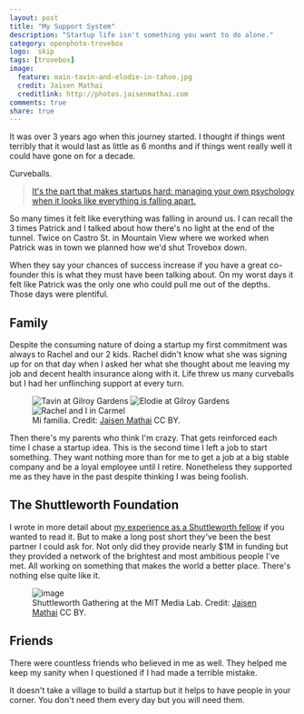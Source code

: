 ```yaml
---
layout: post
title: "My Support System"
description: "Startup life isn't something you want to do alone."
category: openphoto-trovebox
logo:  skip
tags: [trovebox]
image:
  feature: main-tavin-and-elodie-in-tahoe.jpg
  credit: Jaisen Mathai
  creditlink: http://photos.jaisenmathai.com
comments: true
share: true
---
```


It was over 3 years ago when this journey started. I thought if things went terribly that it would last as little as 6 months and if things went really well it could have gone on for a decade.

Curveballs.

> [It's the part that makes startups hard: managing your own psychology when it looks like everything is falling apart.](http://brandonb.cc/what-happened-when-my-co-founder-quit-the-night-before-our-yc-interview) <small><i class="icon-external-link"></i></small>

So many times it felt like everything was falling in around us. I can recall the 3 times Patrick and I talked about how there's no light at the end of the tunnel. Twice on Castro St. in Mountain View where we worked when Patrick was in town we planned how we'd shut Trovebox down.

When they say your chances of success increase if you have a great co-founder this is what they must have been talking about. On my worst days it felt like Patrick was the only one who could pull me out of the depths. Those days were plentiful.

## Family

Despite the consuming nature of doing a startup my first commitment was always to Rachel and our 2 kids. Rachel didn't know what she was signing up for on that day when I asked her what she thought about me leaving my job and decent health insurance along with it. Life threw us many curveballs but I had her unflinching support at every turn.

<figure class="third">
	<img src="/images/photos/2014-09-23-tavin-at-gilroy-gardens.jpg" alt="Tavin at Gilroy Gardens">
	<img src="/images/photos/2014-09-23-elodie-at-gilroy-gardens.jpg" alt="Elodie at Gilroy Gardens">
	<img src="/images/photos/2010-11-08-jaisen-and-rachel-in-carmel.jpg" alt="Rachel and I in Carmel">
	<figcaption>Mi familia. Credit: <a href="/">Jaisen Mathai</a> CC BY.</figcaption>
</figure>

Then there's my parents who think I'm crazy. That gets reinforced each time I chase a startup idea. This is the second time I left a job to start something. They want nothing more than for me to get a job at a big stable company and be a loyal employee until I retire. Nonetheless they supported me as they have in the past despite thinking I was being foolish.

## The Shuttleworth Foundation

I wrote in more detail about [my experience as a Shuttleworth fellow](../../articles/shuttleworth/) if you wanted to read it. But to make a long post short they've been the best partner I could ask for. Not only did they provide nearly $1M in funding but they provided a network of the brightest and most ambitious people I've met. All working on something that makes the world a better place. There's nothing else quite like it.

<figure>
	<img src="/images/photos/2013-05-27-shuttleworth-gathering-mit-media-lab.jpg" alt="image" />
	<figcaption>Shuttleworth Gathering at the MIT Media Lab. Credit: <a href="/">Jaisen Mathai</a> CC BY.</figcaption>
</figure>

## Friends

There were countless friends who believed in me as well. They helped me keep my sanity when I questioned if I had made a terrible mistake.

It doesn't take a village to build a startup but it helps to have people in your corner. You don't need them every day but you will need them.
